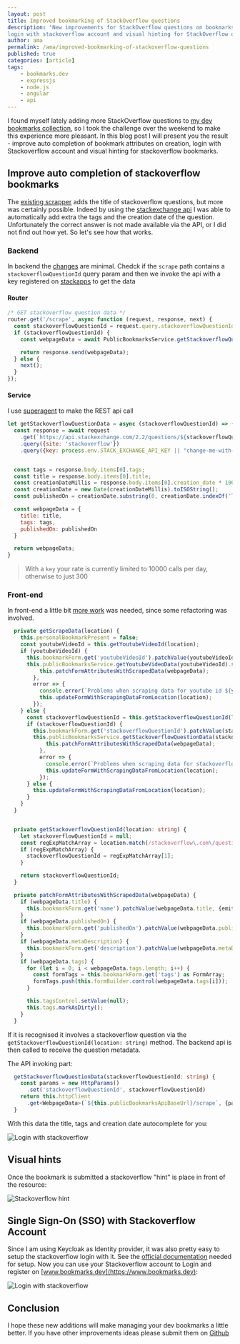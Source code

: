 ```yaml
---
layout: post
title: Improved bookmarking of StackOverflow questions
description: "New improvements for StackOverflow questions on bookmarks.dev - auto completion of bookmark attributes,
login with stackoverflow account and visual hinting for StackOverflow questions"
author: ama
permalink: /ama/improved-bookmarking-of-stackoverflow-questions
published: true
categories: [article]
tags:
    - bookmarks.dev
    - expressjs
    - node.js
    - angular
    - api
---
```


I found myself lately adding more StackOverflow questions to [my dev bookmarks collection](https://www.bookmarks.dev),
so I took the challenge over the weekend to make this experience more pleasant. In this blog post I will present you
the result - improve auto completion of bookmark attributes on creation, login with Stackoverflow account and visual hinting
for stackoverflow bookmarks.

<!--more-->


## Improve auto completion of stackoverflow bookmarks
The [existing scrapper](https://www.codepedia.org/ama/how-to-get-the-title-of-a-remote-web-page-using-javascript-and-nodejs) adds the
title of stackoverflow questions, but more was certainly possible. Indeed by using the [stackexchange api](https://api.stackexchange.com/docs)
I was able to automatically add extra the tags and the creation date of the question. Unfortunately the correct answer is not made
available via the API, or I did not find out how yet. So let's see how that works.

### Backend

In backend the [changes](https://github.com/BookmarksDev/bookmarks.dev/commit/b0fe37c522998f4e8a7d79352b24299c95875181) are minimal.
Chedck if the `scrape` path contains a `stackoverflowQuestionId` query param and then we invoke the api with a key registered on [stackapps](https://stackapps.com/apps/oauth/register)
to get the data

#### Router

```javascript
/* GET stackoverflow question data */
router.get('/scrape', async function (request, response, next) {
  const stackoverflowQuestionId = request.query.stackoverflowQuestionId;
  if (stackoverflowQuestionId) {
    const webpageData = await PublicBookmarksService.getStackoverflowQuestionData(stackoverflowQuestionId)

    return response.send(webpageData);
  } else {
    next();
  }
});
```

#### Service

I use [superagent](https://github.com/visionmedia/superagent) to make the REST api call

```javascript
let getStackoverflowQuestionData = async (stackoverflowQuestionId) => {
  const response = await request
    .get(`https://api.stackexchange.com/2.2/questions/${stackoverflowQuestionId}`)
    .query({site: 'stackoverflow'})
    .query({key: process.env.STACK_EXCHANGE_API_KEY || "change-me-with-a-valid-stackexchange-key-if-you-need-me"});


  const tags = response.body.items[0].tags;
  const title = response.body.items[0].title;
  const creationDateMillis = response.body.items[0].creation_date * 1000;
  const creationDate = new Date(creationDateMillis).toISOString();
  const publishedOn = creationDate.substring(0, creationDate.indexOf('T'));

  const webpageData = {
    title: title,
    tags: tags,
    publishedOn: publishedOn
  }

  return webpageData;
}
```

> With a `key` your rate is currently limited to 10000 calls per day, otherwise to just 300

### Front-end
In front-end a little bit [more work](https://github.com/BookmarksDev/bookmarks.dev/commit/22dae2dd163d81ade388c8602b386a79e97f1a7b) was needed,
since some refactoring was involved.

```typescript
  private getScrapeData(location) {
    this.personalBookmarkPresent = false;
    const youtubeVideoId = this.getYoutubeVideoId(location);
    if (youtubeVideoId) {
      this.bookmarkForm.get('youtubeVideoId').patchValue(youtubeVideoId, {emitEvent: false});
      this.publicBookmarksService.getYoutubeVideoData(youtubeVideoId).subscribe((webpageData: WebpageData) => {
          this.patchFormAttributesWithScrapedData(webpageData);
        },
        error => {
          console.error(`Problems when scraping data for youtube id ${youtubeVideoId}`, error);
          this.updateFormWithScrapingDataFromLocation(location);
        });
    } else {
      const stackoverflowQuestionId = this.getStackoverflowQuestionId(location);
      if (stackoverflowQuestionId) {
        this.bookmarkForm.get('stackoverflowQuestionId').patchValue(stackoverflowQuestionId, {emitEvent: false});
        this.publicBookmarksService.getStackoverflowQuestionData(stackoverflowQuestionId).subscribe((webpageData: WebpageData) => {
            this.patchFormAttributesWithScrapedData(webpageData);
          },
          error => {
            console.error(`Problems when scraping data for stackoverflow id ${stackoverflowQuestionId}`, error);
            this.updateFormWithScrapingDataFromLocation(location);
          });
      } else {
        this.updateFormWithScrapingDataFromLocation(location);
      }
    }
  }


  private getStackoverflowQuestionId(location: string) {
    let stackoverflowQuestionId = null;
    const regExpMatchArray = location.match(/stackoverflow\.com\/questions\/(\d+)/);
    if (regExpMatchArray) {
      stackoverflowQuestionId = regExpMatchArray[1];
    }

    return stackoverflowQuestionId;
  }

  private patchFormAttributesWithScrapedData(webpageData) {
    if (webpageData.title) {
      this.bookmarkForm.get('name').patchValue(webpageData.title, {emitEvent: false});
    }
    if (webpageData.publishedOn) {
      this.bookmarkForm.get('publishedOn').patchValue(webpageData.publishedOn, {emitEvent: false});
    }
    if (webpageData.metaDescription) {
      this.bookmarkForm.get('description').patchValue(webpageData.metaDescription, {emitEvent: false});
    }
    if (webpageData.tags) {
      for (let i = 0; i < webpageData.tags.length; i++) {
        const formTags = this.bookmarkForm.get('tags') as FormArray;
        formTags.push(this.formBuilder.control(webpageData.tags[i]));
      }

      this.tagsControl.setValue(null);
      this.tags.markAsDirty();
    }
  }
```

If it is recognised it involves a stackoverflow question via the `getStackoverflowQuestionId(location: string)` method.
The backend api is then called to receive the question metadata.

The API invoking part:
```typescript
  getStackoverflowQuestionData(stackoverflowQuestionId: string) {
    const params = new HttpParams()
      .set('stackoverflowQuestionId', stackoverflowQuestionId)
    return this.httpClient
      .get<WebpageData>(`${this.publicBookmarksApiBaseUrl}/scrape`, {params: params});
  }
```

With this data the title, tags and creation date autocomplete for you:

   ![Login with stackoverflow](/images/posts/stackoverflow-on-bookmarks.dev/autocompleted-attributes.png)

## Visual hints
Once the bookmark is submitted a stackoverflow "hint" is place in front of the resource:

   ![Stackoverflow hint](/images/posts/stackoverflow-on-bookmarks.dev/stackoverflow-hint.png)

## Single Sign-On (SSO) with Stackoverflow Account
Since I am using Keycloak as Identity provider, it was also pretty easy to setup the stackoverflow login
with it. See the [official documentation](https://www.keycloak.org/docs/latest/server_admin/index.html#stack-overflow) needed for setup.
Now you can use your Stackoverflow account to Login and register on [www.bookmarks.dev](https://www.bookmarks.dev):

 ![Login with stackoverflow](/images/posts/stackoverflow-on-bookmarks.dev/login-with-stackoverflow.png)

## Conclusion
I hope these new additions will make managing your dev bookmarks a little better. If you have other improvements ideas
please submit them on [Github](https://github.com/BookmarksDev/bookmarks.dev/issues)
